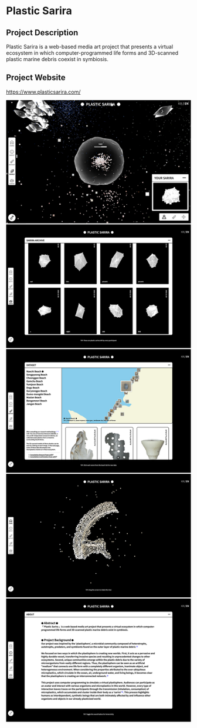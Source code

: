 # Plastic Sarira
 
## Project Description
Plastic Sarira is a web-based media art project that presents a virtual ecosystem 
in which computer-programmed life forms and 3D-scanned plastic marine debris coexist 
in symbiosis.

## Project Website
https://www.plasticsarira.com/

![alt text](https://github.com/syeminpark/Plastic-Sarira-Website-Online-Art-Activities-2022/blob/steady/screenshots/pc/world_en_pc.jpg?raw=true)
![alt text](https://github.com/syeminpark/Plastic-Sarira-Website-Online-Art-Activities-2022/blob/steady/screenshots/pc/archive_en_pc.jpg?raw=true)
![alt text](https://github.com/syeminpark/Plastic-Sarira-Website-Online-Art-Activities-2022/blob/steady/screenshots/pc/dataset_en_pc.jpg?raw=true)
![alt text](https://github.com/syeminpark/Plastic-Sarira-Website-Online-Art-Activities-2022/blob/steady/screenshots/pc/home_en_pc.jpg?raw=true)
![alt text](https://github.com/syeminpark/Plastic-Sarira-Website-Online-Art-Activities-2022/blob/steady/screenshots/pc/about_en_pc.jpg?raw=true)
